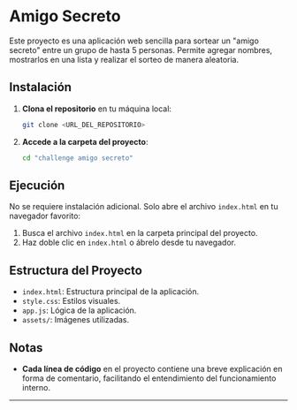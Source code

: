 # Amigo Secreto

Este proyecto es una aplicación web sencilla para sortear un "amigo secreto" entre un grupo de hasta 5 personas. Permite agregar nombres, mostrarlos en una lista y realizar el sorteo de manera aleatoria.

## Instalación

1. **Clona el repositorio** en tu máquina local:
   ```sh
   git clone <URL_DEL_REPOSITORIO>
   ```
2. **Accede a la carpeta del proyecto**:
   ```sh
   cd "challenge amigo secreto"
   ```

## Ejecución

No se requiere instalación adicional. Solo abre el archivo `index.html` en tu navegador favorito:

1. Busca el archivo `index.html` en la carpeta principal del proyecto.
2. Haz doble clic en `index.html` o ábrelo desde tu navegador.

## Estructura del Proyecto

- `index.html`: Estructura principal de la aplicación.
- `style.css`: Estilos visuales.
- `app.js`: Lógica de la aplicación.
- `assets/`: Imágenes utilizadas.

## Notas

- **Cada línea de código** en el proyecto contiene una breve explicación en forma de comentario, facilitando el entendimiento del funcionamiento interno.

---
